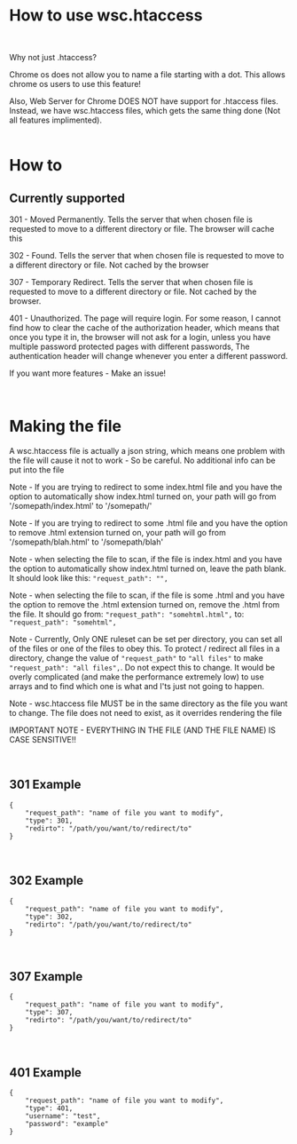 
<h1>How to use wsc.htaccess</h1>
<br>
<p>Why not just .htaccess?</p>
<p>Chrome os does not allow you to name a file starting with a dot. This allows chrome os users to use this feature!</p>
<p>Also, Web Server for Chrome DOES NOT have support for .htaccess files. Instead, we have wsc.htaccess files, which gets the same thing done (Not all features implimented).
<br><br>
<h1>How to</h1>
<h2>Currently supported</h2>
<p>301 - Moved Permanently. Tells the server that when chosen file is requested to move to a different directory or file. The browser will cache this</p>
<p>302 - Found. Tells the server that when chosen file is requested to move to a different directory or file. Not cached by the browser</p>
<p>307 - Temporary Redirect. Tells the server that when chosen file is requested to move to a different directory or file. Not cached by the browser.</p>
<p>401 - Unauthorized. The page will require login. For some reason, I cannot find how to clear the cache of the authorization header, which means that once you type it in, the browser will not ask for a login, unless you have multiple password protected pages with different passwords, The authentication header will change whenever you enter a different password.</p>
<p>If you want more features - Make an issue!</p>
<br>
<h1>Making the file</h1>
<p>A wsc.htaccess file is actually a json string, which means one problem with the file will cause it not to work - So be careful. No additional info can be put into the file</p>
<p>Note - If you are trying to redirect to some index.html file and you have the option to automatically show index.html turned on, your path will go from '/somepath/index.html' to '/somepath/'</p>
<p>Note - If you are trying to redirect to some .html file and you have the option to remove .html extension turned on, your path will go from '/somepath/blah.html' to '/somepath/blah'</p>

Note - when selecting the file to scan, if the file is index.html and you have the option to automatically show index.html turned on, leave the path blank. It should look like this:  `"request_path": "",`

Note - when selecting the file to scan, if the file is some .html and you have the option to remove the .html extension turned on, remove the .html from the file. It should go from:  `"request_path": "somehtml.html",` to: `"request_path": "somehtml",`

Note - Currently, Only ONE ruleset can be set per directory, you can set all of the files or one of the files to obey this. To protect / redirect all files in a directory, change the value of `"request_path"` to `"all files"` to make `"request_path": "all files",`. Do not expect this to change. It would be overly complicated (and make the performance extremely low) to use arrays and to find which one is what and I'ts just not going to happen.

<p>Note - wsc.htaccess file MUST be in the same directory as the file you want to change. The file does not need to exist, as it overrides rendering the file</p>
<p>IMPORTANT NOTE - EVERYTHING IN THE FILE (AND THE FILE NAME) IS CASE SENSITIVE!!</p>
<br>
<h2>301 Example</h2>

```
{
    "request_path": "name of file you want to modify",
    "type": 301, 
    "redirto": "/path/you/want/to/redirect/to"
}
```
<br>
<h2>302 Example</h2>

```
{
    "request_path": "name of file you want to modify",
    "type": 302, 
    "redirto": "/path/you/want/to/redirect/to"
}
```
<br>
<h2>307 Example</h2>

```
{
    "request_path": "name of file you want to modify",
    "type": 307, 
    "redirto": "/path/you/want/to/redirect/to"
}
```
<br>
<h2>401 Example</h2>

```
{
    "request_path": "name of file you want to modify",
    "type": 401,
    "username": "test",
    "password": "example"
}
```
